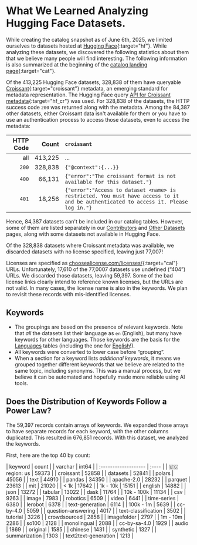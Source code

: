 # What We Learned Analyzing Hugging Face Datasets.

While creating the catalog snapshot as of June 6th, 2025, we limited ourselves to datasets hosted at [Hugging Face](https://huggingface.co){:target="hf"}. While analyzing these datasets, we discovered the following statistics about them that we believe many people will find interesting. The following information is also summarized at the beginning of the [catalog landing page](https://the-ai-alliance.github.io/open-trusted-data-initiative/catalog/catalog/){:target="cat"}.

Of the 413,225 Hugging Face datasets, 328,838 of them have queryable [Croissant](https://mlcommons.org/working-groups/data/croissant/){:target="croissant"} metadata, an emerging standard for metadata representation. The Hugging Face  query [API for Croissant metadata](https://huggingface.co/docs/dataset-viewer/en/croissant){:target="hf_cr"} was used. For 328,838 of the datasets, the HTTP success code `200` was returned along with the metadata. Among the 84,387 other datasets, either Croissant data isn't available for them or you have to use an authentication process to access those datasets, even to access the metadata:

| HTTP Code |  Count  | `croissant` |
| --------: |  -----: | :---------- |
|       all | 413,225 | ... |
|     `200` | 328,838 | `{"@context":{...}}` |
|     `400` |  66,131 | `{"error":"The croissant format is not available for this dataset."}` |
|     `401` |  18,256 | `{"error":"Access to dataset <name> is restricted. You must have access to it and be authenticated to access it. Please log in."}` |

Hence, 84,387 datasets can't be included in our catalog tables. However, some of them are listed separately in our [Contributors]({{site.baseurl}}/catalog/contributors) and [Other Datasets]({{site.baseurl}}/catalog/other_datasets) pages, along with some datasets not available in Hugging Face.

Of the 328,838 datasets where Croissant metadata was available, we discarded datasets with no license specified, leaving just 77,007!

Licenses are specified as [choosealicense.com/licenses/](https://choosealicense.com/licenses/){:target="cal"} URLs. Unfortunately, 17,610 of the 77,0007 datasets use undefined (&ldquo;404&rdquo;) URLs. We discarded those datasets, leaving 59,397. Some of the bad license links clearly intend to reference known licenses, but the URLs are not valid. In many cases, the license name is also in the keywords. We plan to revisit these records with mis-identified licenses.

## Keywords

* The groupings are based on the presence of relevant keywords. Note that _all_ the datasets list their language as `en` (English), but many have keywords for other languages. Those keywords are the basis for the [Languages]({{site.baseurl}}/catalog/language/language) tables (including the one for [English]({{site.baseurl}}/catalog/language/europe#english)!).
* All keywords were converted to lower case before &ldquo;grouping&rdquo;.
* When a section for a keyword lists _additional keywords_, it means we grouped together different keywords that we believe are related to the same topic, including synonyms. This was a manual process, but we believe it can be automated and hopefully made more reliable using AI tools.

## Does the Distribution of Keywords Follow a Power Law?

The 59,397 records contain arrays of keywords. We expanded those arrays to have separate records for each keyword, with the other columns duplicated. This resulted in 676,851 records. With this dataset, we analyzed the keywords.

First, here are the top 40 by count:

| keyword              | count |
| varchar              | int64 |
| :------------------- | :---- |
| 🇺🇸 region: us        | 59373 |
| croissant            | 52858 |
| datasets             | 52841 |
| polars               | 45056 |
| text                 | 44910 |
| pandas               | 34350 |
| apache-2.0           | 28232 |
| parquet              | 23613 |
| mit                  | 21020 |
| < 1k                 | 17642 |
| 1k - 10k             | 15151 |
| english              | 14882 |
| json                 | 13272 |
| tabular              | 13022 |
| dask                 | 11764 |
| 10k - 100k           | 11134 |
| csv                  |  9263 |
| image                |  7983 |
| robotics             |  6509 |
| video                |  6441 |
| time-series          |  6380 |
| lerobot              |  6378 |
| text-generation      |  6114 |
| 100k - 1m            |  5639 |
| cc-by-4.0            |  5059 |
| question-answering   |  4017 |
| text-classification  |  3502 |
| tutorial             |  3226 |
| crowdsourced         |  2858 |
| imagefolder          |  2797 |
| 1m - 10m             |  2286 |
| so100                |  2128 |
| monolingual          |  2088 |
| cc-by-sa-4.0         |  1929 |
| audio                |  1869 |
| original             |  1585 |
| chinese              |  1431 |
| synthetic            |  1327 |
| summarization        |  1303 |
| text2text-generation |  1213 |
